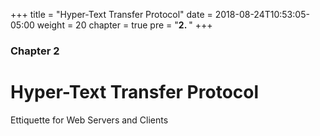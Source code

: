 +++
title = "Hyper-Text Transfer Protocol"
date = 2018-08-24T10:53:05-05:00
weight = 20
chapter = true
pre = "<b>2. </b>"
+++

### Chapter 2

# Hyper-Text Transfer Protocol

Ettiquette for Web Servers and Clients